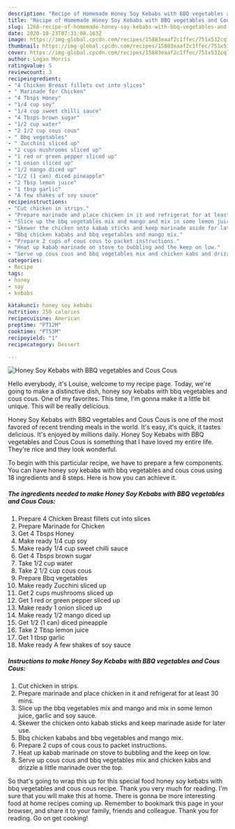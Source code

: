 ```yaml
---
description: "Recipe of Homemade Honey Soy Kebabs with BBQ vegetables and Cous Cous"
title: "Recipe of Homemade Honey Soy Kebabs with BBQ vegetables and Cous Cous"
slug: 1268-recipe-of-homemade-honey-soy-kebabs-with-bbq-vegetables-and-cous-cous
date: 2020-10-23T07:31:08.163Z
image: https://img-global.cpcdn.com/recipes/15883eaaf2c1ffec/751x532cq70/honey-soy-kebabs-with-bbq-vegetables-and-cous-cous-recipe-main-photo.jpg
thumbnail: https://img-global.cpcdn.com/recipes/15883eaaf2c1ffec/751x532cq70/honey-soy-kebabs-with-bbq-vegetables-and-cous-cous-recipe-main-photo.jpg
cover: https://img-global.cpcdn.com/recipes/15883eaaf2c1ffec/751x532cq70/honey-soy-kebabs-with-bbq-vegetables-and-cous-cous-recipe-main-photo.jpg
author: Logan Morris
ratingvalue: 5
reviewcount: 3
recipeingredient:
- "4 Chicken Breast fillets cut into slices"
- " Marinade for Chicken"
- "4 Tbsps Honey"
- "1/4 cup soy"
- "1/4 cup sweet chilli sauce"
- "4 Tbsps brown sugar"
- "1/2 cup water"
- "2 1/2 cup cous cous"
- " Bbq vegetables"
- " Zucchini sliced up"
- "2 cups mushrooms sliced up"
- "1 red or green pepper sliced up"
- "1 onion sliced up"
- "1/2 mango diced up"
- "1/2 (1 can) diced pineapple"
- "2 Tbsp lemon juice"
- "1 tbsp garlic"
- "A few shakes of soy sauce"
recipeinstructions:
- "Cut chicken in strips."
- "Prepare marinade and place chicken in it and refrigerat for at least 30 mins."
- "Slice up the bbq vegetables mix and mango and mix in some lemon juice, garlic and soy sauce."
- "Skewer the chicken onto kabab sticks and keep marinade aside for later use."
- "Bbq chicken kababs and bbq vegetables and mango mix."
- "Prepare 2 cups of cous cous to packet instructions."
- "Heat up kabab marinade on stove to bubbling and the keep on low."
- "Serve up cous cous and bbq vegetables mix and chicken kabs and drizzle a little marinade over the top."
categories:
- Recipe
tags:
- honey
- soy
- kebabs

katakunci: honey soy kebabs 
nutrition: 250 calories
recipecuisine: American
preptime: "PT12M"
cooktime: "PT53M"
recipeyield: "1"
recipecategory: Dessert

---
```



![Honey Soy Kebabs with BBQ vegetables and Cous Cous](https://img-global.cpcdn.com/recipes/15883eaaf2c1ffec/751x532cq70/honey-soy-kebabs-with-bbq-vegetables-and-cous-cous-recipe-main-photo.jpg)

Hello everybody, it's Louise, welcome to my recipe page. Today, we're going to make a distinctive dish, honey soy kebabs with bbq vegetables and cous cous. One of my favorites. This time, I'm gonna make it a little bit unique. This will be really delicious.

Honey Soy Kebabs with BBQ vegetables and Cous Cous is one of the most favored of recent trending meals in the world. It's easy, it's quick, it tastes delicious. It's enjoyed by millions daily. Honey Soy Kebabs with BBQ vegetables and Cous Cous is something that I have loved my entire life. They're nice and they look wonderful.




To begin with this particular recipe, we have to prepare a few components. You can have honey soy kebabs with bbq vegetables and cous cous using 18 ingredients and 8 steps. Here is how you can achieve it.

<!--inarticleads1-->

##### The ingredients needed to make Honey Soy Kebabs with BBQ vegetables and Cous Cous:

1. Prepare 4 Chicken Breast fillets cut into slices
1. Prepare  Marinade for Chicken
1. Get 4 Tbsps Honey
1. Make ready 1/4 cup soy
1. Make ready 1/4 cup sweet chilli sauce
1. Get 4 Tbsps brown sugar
1. Take 1/2 cup water
1. Take 2 1/2 cup cous cous
1. Prepare  Bbq vegetables
1. Make ready  Zucchini sliced up
1. Get 2 cups mushrooms sliced up
1. Get 1 red or green pepper sliced up
1. Make ready 1 onion sliced up
1. Make ready 1/2 mango diced up
1. Get 1/2 (1 can) diced pineapple
1. Take 2 Tbsp lemon juice
1. Get 1 tbsp garlic
1. Make ready A few shakes of soy sauce




<!--inarticleads2-->

##### Instructions to make Honey Soy Kebabs with BBQ vegetables and Cous Cous:

1. Cut chicken in strips.
1. Prepare marinade and place chicken in it and refrigerat for at least 30 mins.
1. Slice up the bbq vegetables mix and mango and mix in some lemon juice, garlic and soy sauce.
1. Skewer the chicken onto kabab sticks and keep marinade aside for later use.
1. Bbq chicken kababs and bbq vegetables and mango mix.
1. Prepare 2 cups of cous cous to packet instructions.
1. Heat up kabab marinade on stove to bubbling and the keep on low.
1. Serve up cous cous and bbq vegetables mix and chicken kabs and drizzle a little marinade over the top.




So that's going to wrap this up for this special food honey soy kebabs with bbq vegetables and cous cous recipe. Thank you very much for reading. I'm sure that you will make this at home. There is gonna be more interesting food at home recipes coming up. Remember to bookmark this page in your browser, and share it to your family, friends and colleague. Thank you for reading. Go on get cooking!
